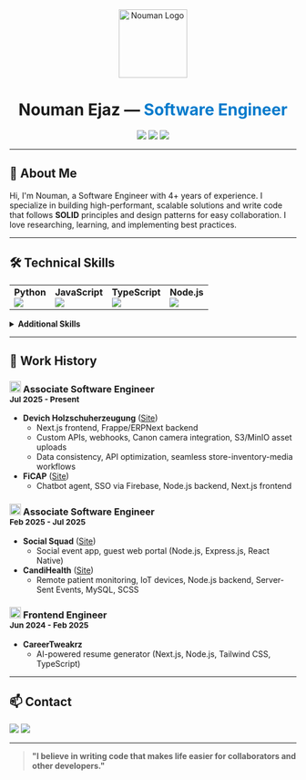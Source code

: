 <div align="center">
  <img src="https://noumanejaz.site/logo.png" alt="Nouman Logo" width="120" />
  
  <h1>Nouman Ejaz — <span style="color:#007acc">Software Engineer</span></h1>
  
  <p>
    <img src="https://img.shields.io/badge/Location-Pakistan-blue?style=flat-square" />
    <img src="https://img.shields.io/badge/Availability-Ready%20in%201%20week-green?style=flat-square" />
    <img src="https://img.shields.io/badge/Timezone%20Overlap-4%20hrs%20(PST%2FEST)-orange?style=flat-square" />
  </p>
</div>

---

## 👋 About Me

Hi, I'm Nouman, a Software Engineer with 4+ years of experience. I specialize in building high-performant, scalable solutions and write code that follows <b>SOLID</b> principles and design patterns for easy collaboration. I love researching, learning, and implementing best practices.

---

## 🛠️ Technical Skills

<table>
  <tr>
    <td><b>Python</b> <br> <img src="https://img.shields.io/badge/-1%20year-blue" /></td>
    <td><b>JavaScript</b> <br> <img src="https://img.shields.io/badge/-1%20year-yellow" /></td>
    <td><b>TypeScript</b> <br> <img src="https://img.shields.io/badge/-1%20year-blueviolet" /></td>
    <td><b>Node.js</b> <br> <img src="https://img.shields.io/badge/-2%20years-green" /></td>
  </tr>
</table>

<details>
  <summary><b>Additional Skills</b></summary>
  <ul>
    <li>HTML/CSS</li>
    <li>Express.js</li>
    <li>React Native</li>
    <li>Sequelize</li>
    <li>MySQL</li>
    <li>SCSS</li>
    <li>Information Technology</li>
    <li>Figma</li>
    <li>IoT</li>
    <li>Web API</li>
    <li>Server-Sent Events</li>
    <li>E-Commerce</li>
    <li>ERP</li>
    <li>Next.js</li>
    <li>Inventory</li>
    <li>SSO</li>
    <li>Firebase</li>
    <li>Chatbot</li>
    <li>GAP</li>
    <li>Tailwind CSS</li>
  </ul>
</details>

---

## 💼 Work History

### <img src="https://img.shields.io/badge/-GenITeam%20Solutions-007acc?logo=nextdotjs&logoColor=white" height="20"/> Associate Software Engineer <br><sub>Jul 2025 - Present</sub>

- <b>Devich Holzschuherzeugung</b> ([Site](https://srv855830.hstgr.cloud/de))<br>
  <ul>
    <li>Next.js frontend, Frappe/ERPNext backend</li>
    <li>Custom APIs, webhooks, Canon camera integration, S3/MinIO asset uploads</li>
    <li>Data consistency, API optimization, seamless store-inventory-media workflows</li>
  </ul>
- <b>FiCAP</b> ([Site](https://nina.repscam.com/))<br>
  <ul>
    <li>Chatbot agent, SSO via Firebase, Node.js backend, Next.js frontend</li>
  </ul>

### <img src="https://img.shields.io/badge/-Onyxtec%20Solutions-007acc?logo=node.js&logoColor=white" height="20"/> Associate Software Engineer <br><sub>Feb 2025 - Jul 2025</sub>

- <b>Social Squad</b> ([Site](https://socialsquad.app/))<br>
  <ul>
    <li>Social event app, guest web portal (Node.js, Express.js, React Native)</li>
  </ul>
- <b>CandiHealth</b> ([Site](https://www.candihealth.com/))<br>
  <ul>
    <li>Remote patient monitoring, IoT devices, Node.js backend, Server-Sent Events, MySQL, SCSS</li>
  </ul>

### <img src="https://img.shields.io/badge/-CareerTweakrz%20Inc.-007acc?logo=typescript&logoColor=white" height="20"/> Frontend Engineer <br><sub>Jun 2024 - Feb 2025</sub>

- <b>CareerTweakrz</b><br>
  <ul>
    <li>AI-powered resume generator (Next.js, Node.js, Tailwind CSS, TypeScript)</li>
  </ul>

---

## 📫 Contact

<p>
  <a href="https://www.linkedin.com/in/noumanejaz"><img src="https://img.shields.io/badge/LinkedIn-Connect-blue?logo=linkedin" /></a>
  <a href="https://noumanejaz.site"><img src="https://img.shields.io/badge/Portfolio-Visit-green?logo=google-chrome" /></a>
</p>

---

<blockquote>
  <b>"I believe in writing code that makes life easier for collaborators and other developers."</b>
</blockquote>
